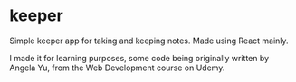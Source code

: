 # keeper

Simple keeper app for taking and keeping notes.
Made using React mainly.

I made it for learning purposes, some code being originally written by Angela Yu, from the Web Development course on Udemy.
